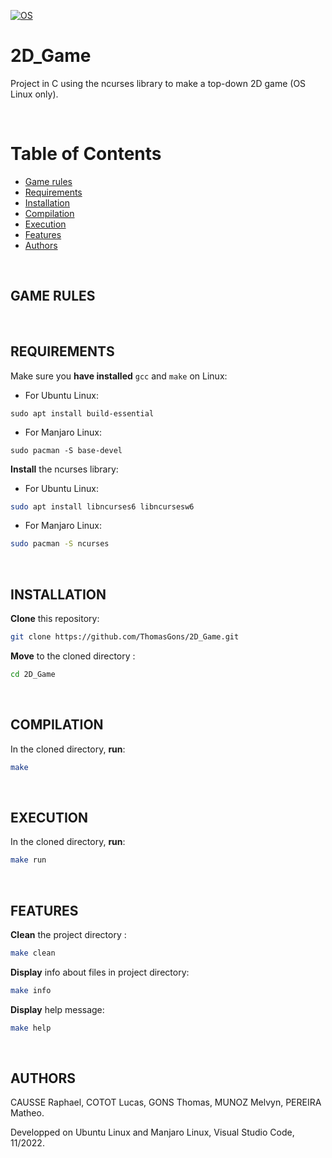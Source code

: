 [![OS](https://img.shields.io/badge/os-linux-blue.svg)](https://shields.io/)

# 2D_Game

Project in C using the ncurses library to make a top-down 2D game (OS Linux only).

<br>

# Table of Contents
 
- [Game rules](#game-rules)
- [Requirements](#requirements)
- [Installation](#installation)
- [Compilation](#compilation)
- [Execution](#execution)
- [Features](#features)
- [Authors](#authors)

<br>

## GAME RULES



<br>

## REQUIREMENTS

Make sure you **have installed** `gcc` and `make` on Linux:
* For Ubuntu Linux:
```
sudo apt install build-essential
```
* For Manjaro Linux:
```
sudo pacman -S base-devel
```
**Install** the ncurses library:
* For Ubuntu Linux: 
```sh
sudo apt install libncurses6 libncursesw6
```
* For Manjaro Linux:
```sh
sudo pacman -S ncurses
```
<br>

## INSTALLATION

**Clone** this repository:
```sh
git clone https://github.com/ThomasGons/2D_Game.git
```
**Move** to the cloned directory :
```sh
cd 2D_Game
```
<br>

## COMPILATION

In the cloned directory, **run**:
```sh
make
```
<br>

## EXECUTION

In the cloned directory, **run**:
```sh
make run
```
<br>

## FEATURES

**Clean** the project directory :
```sh
make clean
```
**Display** info about files in project directory:
```sh
make info
```
**Display** help message:
```sh
make help
```
<br>

## AUTHORS

CAUSSE Raphael, COTOT Lucas, GONS Thomas, MUNOZ Melvyn, PEREIRA Matheo.

Developped on Ubuntu Linux and Manjaro Linux, Visual Studio Code, 11/2022.